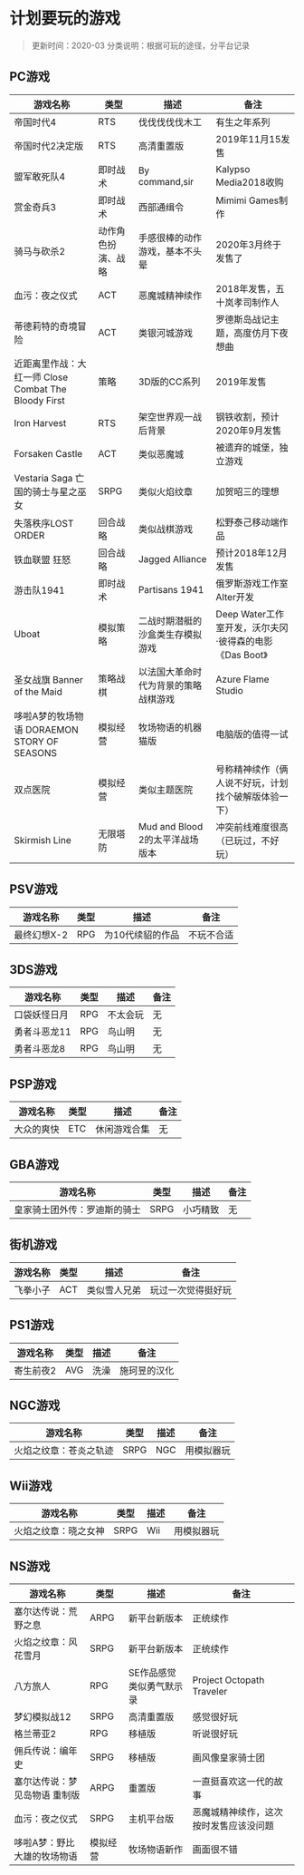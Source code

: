 # 计划要玩的游戏
>更新时间：2020-03
>分类说明：根据可玩的途径，分平台记录  

## PC游戏  
| 游戏名称 | 类型 | 描述 | 备注  
| -------- | --- | --- | ---
| 帝国时代4 | RTS | 伐伐伐伐伐木工 | 有生之年系列
| 帝国时代2决定版 | RTS | 高清重置版 | 2019年11月15发售
| 盟军敢死队4 | 即时战术 | By command,sir | Kalypso Media2018收购
| 赏金奇兵3 | 即时战术 | 西部通缉令 | Mimimi Games制作
| 骑马与砍杀2 | 动作角色扮演、战略 | 手感很棒的动作游戏，基本不头晕 | 2020年3月终于发售了
| 血污：夜之仪式 | ACT | 恶魔城精神续作 | 2018年发售，五十岚孝司制作人
| 蒂德莉特的奇境冒险 | ACT | 类银河城游戏 | 罗德斯岛战记主题，高度仿月下夜想曲
| 近距离里作战：大红一师 Close Combat The Bloody First | 策略 | 3D版的CC系列 | 2019年发售
| Iron Harvest | RTS | 架空世界观一战后背景 | 钢铁收割，预计2020年9月发售
| Forsaken Castle | ACT | 类似恶魔城 | 被遗弃的城堡，独立游戏
| Vestaria Saga 亡国的骑士与星之巫女 | SRPG | 类似火焰纹章 | 加贺昭三的理想
| 失落秩序LOST ORDER | 回合战略 | 类似战棋游戏 | 松野泰己移动端作品
| 铁血联盟 狂怒 | 回合战略 | Jagged Alliance | 预计2018年12月发售
| 游击队1941 | 即时战术 | Partisans 1941 | 俄罗斯游戏工作室Alter开发
| Uboat | 模拟策略 | 二战时期潜艇的沙盒类生存模拟游戏 | Deep Water工作室开发，沃尔夫冈·彼得森的电影《Das Boot》
| 圣女战旗 Banner of the Maid | 策略战棋 | 以法国大革命时代为背景的策略战棋游戏 | Azure Flame Studio
| 哆啦A梦的牧场物语 DORAEMON STORY OF SEASONS | 模拟经营 | 牧场物语的机器猫版 | 电脑版的值得一试
| 双点医院 | 模拟经营 | 类似主题医院 | 号称精神续作（俩人说不好玩，计划找个破解版体验一下）
| Skirmish Line | 无限塔防 | Mud and Blood 2的太平洋战场版本| 冲突前线难度很高（已玩过，不好玩）

## PSV游戏
| 游戏名称 | 类型 | 描述 | 备注
| ------- | --- | --- | ---
| 最终幻想X-2 | RPG | 为10代续貂的作品 | 不玩不合适

## 3DS游戏  
| 游戏名称 | 类型 | 描述 | 备注
| ------- | --- | --- | ---
| 口袋妖怪日月 | RPG | 不太会玩 | 无
| 勇者斗恶龙11 | RPG | 鸟山明 | 无
| 勇者斗恶龙8 | RPG | 鸟山明 | 无

## PSP游戏  
| 游戏名称 | 类型 | 描述 | 备注
| ------- | --- | --- | ---
| 大众的爽快 | ETC | 休闲游戏合集 | 无

## GBA游戏  
| 游戏名称 | 类型 | 描述 | 备注
| ------- | --- | --- | ---
| 皇家骑士团外传：罗迪斯的骑士 | SRPG | 小巧精致 | 无

## 街机游戏  
| 游戏名称 | 类型 | 描述 | 备注
| ------- | --- | --- | ---
| 飞拳小子 | ACT | 类似雪人兄弟 | 玩过一次觉得挺好玩

## PS1游戏  
| 游戏名称 | 类型 | 描述 | 备注
| ------- | --- | --- | ---
| 寄生前夜2 | AVG | 洗澡 | 施珂昱的汉化

## NGC游戏  
| 游戏名称 | 类型 | 描述 | 备注
| ------- | --- | --- | ---
| 火焰之纹章：苍炎之轨迹 | SRPG | NGC | 用模拟器玩

## Wii游戏  
| 游戏名称 | 类型 | 描述 | 备注
| ------- | --- | --- | ---
| 火焰之纹章：晓之女神 | SRPG | Wii | 用模拟器玩

## NS游戏
| 游戏名称 | 类型 | 描述 | 备注
| ------- | --- | --- | ---
| 塞尔达传说：荒野之息 | ARPG | 新平台新版本 | 正统续作
| 火焰之纹章：风花雪月 | SRPG | 新平台新版本 | 正统续作
| 八方旅人 | RPG | SE作品感觉类似勇气默示录 | Project Octopath Traveler
| 梦幻模拟战12 | SRPG | 高清重置版 | 感觉很好玩
| 格兰蒂亚2 | RPG | 移植版 | 听说很好玩
| 佣兵传说：编年史 | SRPG | 移植版 | 画风像皇家骑士团
| 塞尔达传说：梦见岛物语 重制版 | ARPG | 重置版 | 一直挺喜欢这一代的故事
| 血污：夜之仪式 | SRPG | 主机平台版 | 恶魔城精神续作，这次按时发售应该没问题
| 哆啦A梦：野比大雄的牧场物语 | 模拟经营 | 牧场物语新作 | 画面很不错
